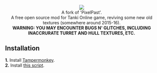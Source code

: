 <p align="center" width="100%">
  <img src="https://github.com/bjuonday/PixelBalance/assets/113231787/fa2d5c4d-4c8d-468c-9a7b-bfc72309b0ba"><br>
A fork of 'PixelPast'.<br>
A free open source mod for Tanki Online game, reviving some new old textures (somewhere around 2015-16).<br>
<b>WARNING: YOU MAY ENCOUNTER BUGS N' GLITCHES, INCLUDING INACCRURATE TURRET AND HULL TEXTURES, ETC.</b>
</p>

## Installation
**1.** Install [Tampermonkey](https://www.tampermonkey.net/).<br>
**2.** Install [this script](https://raw.githubusercontent.com/bjuonday/PixelBalance/main/PixelBalance.user.js).
